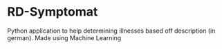 # RD-Symptomat
Python application to help determining illnesses based off description (in german). Made using Machine Learning
